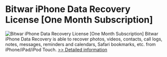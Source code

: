 # Bitwar iPhone Data Recovery License [One Month Subscription]
![Bitwar iPhone Data Recovery License [One Month Subscription]](https://mycommerce.akamaized.net/api/pimages/P300974225/BIG/300974225.PNG)
Bitwar iPhone Data Recovery is able to recover photos, videos, contacts, call logs, notes, messages, reminders and calendars, Safari bookmarks, etc. from iPhone/iPad/iPod Touch.
[>> Detailed information](https://secure.shareit.com/shareit/product.html?productid=300974225&affiliateid=200057808)